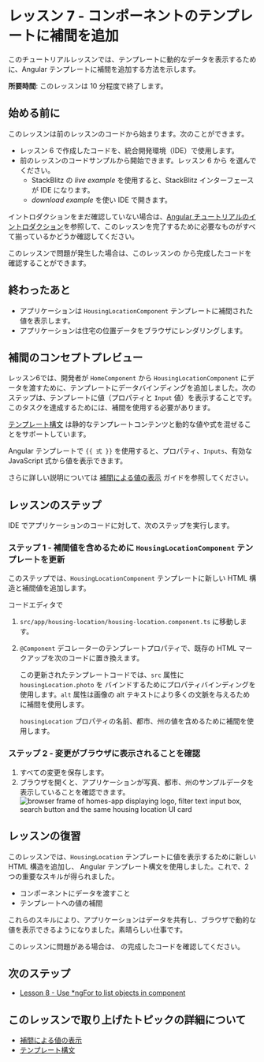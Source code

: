 # レッスン 7 - コンポーネントのテンプレートに補間を追加

このチュートリアルレッスンでは、テンプレートに動的なデータを表示するために、Angular テンプレートに補間を追加する方法を示します。

**所要時間**: このレッスンは 10 分程度で終了します。

## 始める前に

このレッスンは前のレッスンのコードから始まります。次のことができます。

*   レッスン 6 で作成したコードを、統合開発環境（IDE）で使用します。
*   前のレッスンのコードサンプルから開始できます。レッスン 6 から <live-example name="first-app-lesson-06"></live-example> を選んでください。
    *   StackBlitz の *live example* を使用すると、StackBlitz インターフェースが IDE になります。
    *   *download example* を使い IDE で開きます。

イントロダクションをまだ確認していない場合は、[Angular チュートリアルのイントロダクション](tutorial/first-app)を参照して、このレッスンを完了するために必要なものがすべて揃っているかどうか確認してください。

このレッスンで問題が発生した場合は、このレッスンの <live-example></live-example> から完成したコードを確認することができます。

## 終わったあと

*  アプリケーションは `HousingLocationComponent` テンプレートに補間された値を表示します。
*  アプリケーションは住宅の位置データをブラウザにレンダリングします。

## 補間のコンセプトプレビュー
レッスン6では、開発者が `HomeComponent` から `HousingLocationComponent` にデータを渡すために、テンプレートにデータバインディングを追加しました。次のステップは、テンプレートに値（プロパティと `Input` 値）を表示することです。このタスクを達成するためには、補間を使用する必要があります。

[テンプレート構文](guide/template-syntax) は静的なテンプレートコンテンツと動的な値や式を混ぜることをサポートしています。

Angular テンプレートで `{{ 式 }}` を使用すると、プロパティ、`Inputs`、有効な JavaScript 式から値を表示できます。

さらに詳しい説明については [補間による値の表示](guide/interpolation) ガイドを参照してください。

## レッスンのステップ

IDE でアプリケーションのコードに対して、次のステップを実行します。

### ステップ 1 - 補間値を含めるために `HousingLocationComponent` テンプレートを更新
このステップでは、`HousingLocationComponent` テンプレートに新しい HTML 構造と補間値を追加します。

コードエディタで
1.  `src/app/housing-location/housing-location.component.ts` に移動します。
1.  `@Component` デコレーターのテンプレートプロパティで、既存の HTML マークアップを次のコードに置き換えます。

    <code-example header="Update HousingLocationComponent template" path="first-app-lesson-07/src/app/housing-location/housing-location.component.ts" region="add-listing-details"></code-example>

    この更新されたテンプレートコードでは、`src` 属性に `housingLocation.photo` を バインドするためにプロパティバインディングを使用します。`alt` 属性は画像の alt テキストにより多くの文脈を与えるために補間を使用します。

    `housingLocation` プロパティの名前、都市、州の値を含めるために補間を使用します。

### ステップ 2 - 変更がブラウザに表示されることを確認
1.  すべての変更を保存します。
1.  ブラウザを開くと、アプリケーションが写真、都市、州のサンプルデータを表示していることを確認できます。
    <section class="lightbox">
    <img alt="browser frame of homes-app displaying logo, filter text input box, search button and the same housing location UI card" src="generated/images/guide/faa/homes-app-lesson-07-step-2.png">
    </section>

## レッスンの復習
このレッスンでは、`HousingLocation` テンプレートに値を表示するために新しい HTML 構造を追加し、 Angular テンプレート構文を使用しました。これで、2 つの重要なスキルが得られました。
* コンポーネントにデータを渡すこと
* テンプレートへの値の補間

これらのスキルにより、アプリケーションはデータを共有し、ブラウザで動的な値を表示できるようになりました。素晴らしい仕事です。

このレッスンに問題がある場合は、<live-example></live-example> の完成したコードを確認してください。

## 次のステップ

* [Lesson 8 - Use *ngFor to list objects in component](tutorial/first-app/first-app-lesson-08)

## このレッスンで取り上げたトピックの詳細について
* [補間による値の表示](/guide/interpolation)
* [テンプレート構文](guide/template-syntax)
